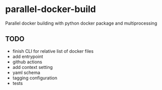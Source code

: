 # parallel-docker-build
Parallel docker building with python docker package and multiprocessing

## TODO

* finish CLI for relative list of docker files
* add entrypoint
* github actions
* add context setting
* yaml schema
* tagging configuration
* tests
